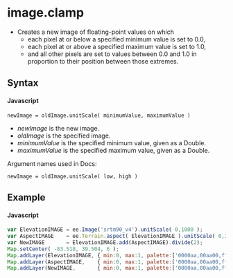 # image.clamp
- Creates a new image of floating-point values on which 
  - each pixel at or below a specified minimum value is set to 0.0, 
  - each pixel at or above a specified maximum value is set to 1.0, 
  - and all other pixels are set to values between 0.0 and 1.0 in proportion to their position between those extremes.
 

## Syntax

#### Javascript
```
newImage = oldImage.unitScale( minimumValue, maximumValue ) 
```

- *newImage* is the new image.
- *oldImage* is the specified image.
- *minimumValue* is the specified minimum value, given as a Double.
- *maximumValue* is the specified maximum value, given as a Double.


Argument names used in Docs:
```
newImage = oldImage.unitScale( low, high ) 
```

## Example

#### Javascript
```javascript
var ElevationIMAGE = ee.Image('srtm90_v4').unitScale( 0,1000 );
var AspectIMAGE    = ee.Terrain.aspect( ElevationIMAGE ).unitScale( 0,360 );
var NewIMAGE       = ElevationIMAGE.add(AspectIMAGE).divide(2);
Map.setCenter( -83.518, 39.504, 6 );
Map.addLayer(ElevationIMAGE, { min:0, max:1, palette:['0000aa,00aa00,ffff00,990000'] }, 'Elevation');
Map.addLayer(AspectIMAGE,    { min:0, max:1, palette:['0000aa,00aa00,ffff00,990000'] }, 'Aspect');
Map.addLayer(NewIMAGE,       { min:0, max:1, palette:['0000aa,00aa00,ffff00,990000'] }, 'Elevation-Aspect Mean');
```
